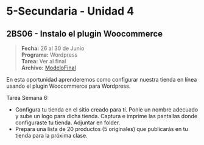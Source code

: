 # 5-Secundaria - Unidad 4

<div class="currentTheme">

## 2BS06 - Instalo el plugin Woocommerce

> **Fecha:** 26 al 30 de Junio<br> **Programa:** Wordpress<br> **Tarea:** Ver al final<br> **Archivo:** [ModeloFinal](https://github.com/israelcueva/colegio-docs/blob/67007522c14692eed50dfc3237c56663c29c477b/docs/5-secundaria/archivos/Unidad4/woocommerce.7.8.0.zip ':include :type=code')

En esta oportunidad aprenderemos como configurar nuestra tienda en línea usando el plugin Woocommerce para Wordpress.

Tarea Semana 6:

- Configura tu tienda en el sitio creado para tí. Ponle un nombre adecuado y sube un logo para dicha tienda. Captura e imprime las pantallas donde configuraste tu tienda. Adjuntar en folder.
- Prepara una lista de 20 productos (5 originales) que publicarás en tu tienda para la próxima clase.

</div>